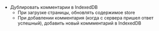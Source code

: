 - Дублировать комментарии в IndexedDB
  - При загрузке страницы, обновлять содержимое store
  - При добавлении комментария (когда с сервера пришел ответ успешный), 
    добавить новый коммментарий в IndexedDB